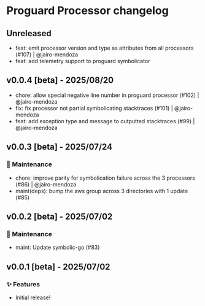 # Proguard Processor changelog

## Unreleased

- feat: emit processor version and type as attributes from all processors (#107) | @jairo-mendoza
- feat: add telemetry support to proguard symbolicator

## v0.0.4 [beta] - 2025/08/20

- chore: allow special negative line number in proguard processor (#102) | @jairo-mendoza
- fix: fix processor not partial symbolicating stacktraces (#101) | @jairo-mendoza
- feat: add exception type and message to outputted stacktraces (#99) | @jairo-mendoza

## v0.0.3 [beta] - 2025/07/24

### 🚧 Maintenance

- chore: improve parity for symbolication failure across the 3 processors (#86) | @jairo-mendoza
- maint(deps): bump the aws group across 3 directories with 1 update (#85)

## v0.0.2 [beta] - 2025/07/02

### 🚧 Maintenance

- maint: Update symbolic-go (#83)

## v0.0.1 [beta] - 2025/07/02

### ✨ Features

- Initial release!
